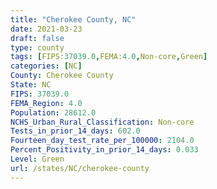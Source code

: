```yaml
---
title: "Cherokee County, NC"
date: 2021-03-23
draft: false
type: county
tags: [FIPS:37039.0,FEMA:4.0,Non-core,Green]
categories: [NC]
County: Cherokee County
State: NC
FIPS: 37039.0
FEMA_Region: 4.0
Population: 28612.0
NCHS_Urban_Rural_Classification: Non-core
Tests_in_prior_14_days: 602.0
Fourteen_day_test_rate_per_100000: 2104.0
Percent_Positivity_in_prior_14_days: 0.033
Level: Green
url: /states/NC/cherokee-county
---
```



